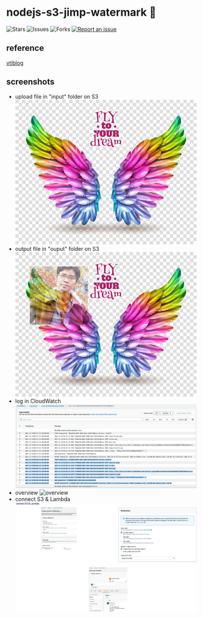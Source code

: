 # nodejs-s3-jimp-watermark 🐳

![Stars](https://img.shields.io/github/stars/tquangdo/nodejs-s3-jimp-watermark?color=f05340)
![Issues](https://img.shields.io/github/issues/tquangdo/nodejs-s3-jimp-watermark?color=f05340)
![Forks](https://img.shields.io/github/forks/tquangdo/nodejs-s3-jimp-watermark?color=f05340)
[![Report an issue](https://img.shields.io/badge/Support-Issues-green)](https://github.com/tquangdo/nodejs-s3-jimp-watermark/issues/new)

## reference
[vtiblog](https://vtitech.vn/serverless-don-gian-gan-watermark-tu-dong-voi-lambda-s3-va-jimp-plugin/)

## screenshots
+ upload file in "input" folder on S3
![in](screenshots/in.jpeg)
+ output file in "ouput" folder on S3
![out](screenshots/out.jpeg)
+ log in CloudWatch
![log](screenshots/log.png)
+ overview
![overview](screenshots/overview.jpeg)
+ connect S3 & Lambda
![s3&lambda](screenshots/s3&lambda.png)
